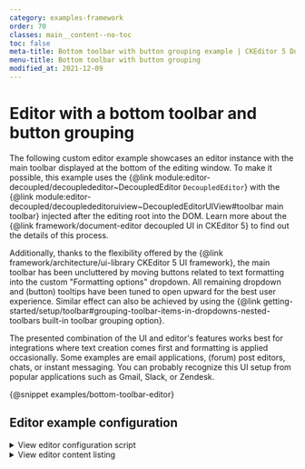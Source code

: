 ```yaml
---
category: examples-framework
order: 70
classes: main__content--no-toc
toc: false
meta-title: Bottom toolbar with button grouping example | CKEditor 5 Documentation
menu-title: Bottom toolbar with button grouping
modified_at: 2021-12-09
---
```


# Editor with a bottom toolbar and button grouping

The following custom editor example showcases an editor instance with the main toolbar displayed at the bottom of the editing window. To make it possible, this example uses the {@link module:editor-decoupled/decouplededitor~DecoupledEditor `DecoupledEditor`} with the {@link module:editor-decoupled/decouplededitoruiview~DecoupledEditorUIView#toolbar main toolbar} injected after the editing root into the DOM. Learn more about the {@link framework/document-editor decoupled UI in CKEditor&nbsp;5} to find out the details of this process.

Additionally, thanks to the flexibility offered by the {@link framework/architecture/ui-library CKEditor&nbsp;5 UI framework}, the main toolbar has been uncluttered by moving buttons related to text formatting into the custom "Formatting options" dropdown. All remaining dropdown and (button) tooltips have been tuned to open upward for the best user experience. Similar effect can also be achieved by using the {@link getting-started/setup/toolbar#grouping-toolbar-items-in-dropdowns-nested-toolbars built-in toolbar grouping option}.

The presented combination of the UI and editor's features works best for integrations where text creation comes first and formatting is applied occasionally. Some examples are email applications, (forum) post editors, chats, or instant messaging. You can probably recognize this UI setup from popular applications such as Gmail, Slack, or Zendesk.

{@snippet examples/bottom-toolbar-editor}

## Editor example configuration

<details>
<summary>View editor configuration script</summary>

```js

import {
	DecoupledEditor,
	Plugin,
	Alignment,
	Autoformat,
	Bold,
	Italic,
	Strikethrough,
	Subscript,
	Superscript,
	Underline,
	BlockQuote,
	clickOutsideHandler,
	Essentials,
	Font,
	Heading,
	HorizontalLine,
	Image,
	ImageCaption,
	ImageResize,
	ImageStyle,
	ImageToolbar,
	ImageUpload,
	Indent,
	Link,
	List,
	MediaEmbed,
	Paragraph,
	RemoveFormat,
	Table,
	TableToolbar,
	DropdownButtonView,
	DropdownPanelView,
	DropdownView,
	ToolbarView
} from 'ckeditor5';
import { EasyImage } from 'ckeditor5-premium-features';
import fontColorIcon from '@ckeditor/ckeditor5-font/theme/icons/font-color.svg';

class FormattingOptions extends Plugin {
	/**
	* @inheritDoc
	*/
	static get pluginName() {
		return 'FormattingOptions';
	}

	/**
	* @inheritDoc
	*/
	constructor( editor ) {
		super( editor );

		editor.ui.componentFactory.add( 'formattingOptions', locale => {
			const t = locale.t;
			const buttonView = new DropdownButtonView( locale );
			const panelView = new DropdownPanelView( locale );
			const dropdownView = new DropdownView( locale, buttonView, panelView );
			const toolbarView = this.toolbarView = dropdownView.toolbarView = new ToolbarView( locale );

			// Accessibility: Give the toolbar a human-readable ARIA label.
			toolbarView.set( {
				ariaLabel: t( 'Formatting options toolbar' )
			} );

			// Accessibility: Give the dropdown a human-readable ARIA label.
			dropdownView.set( {
				label: t( 'Formatting options' )
			} );

			// Toolbars in dropdowns need specific styling, hence the class.
			dropdownView.extendTemplate( {
				attributes: {
					class: [ 'ck-toolbar-dropdown' ]
				}
			} );

			// Accessibility: If the dropdown panel is already open, the arrow down key should focus the first child of the #panelView.
			dropdownView.keystrokes.set( 'arrowdown', ( data, cancel ) => {
				if ( dropdownView.isOpen ) {
					toolbarView.focus();
					cancel();
				}
			} );

			// Accessibility: If the dropdown panel is already open, the arrow up key should focus the last child of the #panelView.
			dropdownView.keystrokes.set( 'arrowup', ( data, cancel ) => {
				if ( dropdownView.isOpen ) {
					toolbarView.focusLast();
					cancel();
				}
			} );

			// The formatting options should not close when the user clicked:
			// * the dropdown or it contents,
			// * any editing root,
			// * any floating UI in the "body" collection
			// It should close, for instance, when another (main) toolbar button was pressed, though.
			dropdownView.on( 'render', () => {
				clickOutsideHandler( {
					emitter: dropdownView,
					activator: () => dropdownView.isOpen,
					callback: () => { dropdownView.isOpen = false; },
					contextElements: [
						dropdownView.element,
						...[ ...editor.ui.getEditableElementsNames() ].map( name => editor.ui.getEditableElement( name ) ),
						document.querySelector( '.ck-body-wrapper' )
					]
				} );
			} );

			// The main button of the dropdown should be bound to the state of the dropdown.
			buttonView.bind( 'isOn' ).to( dropdownView, 'isOpen' );
			buttonView.bind( 'isEnabled' ).to( dropdownView );

			// Using the font color icon to visually represent the formatting.
			buttonView.set( {
				tooltip: t( 'Formatting options' ),
				icon: fontColorIcon
			} );

			dropdownView.panelView.children.add( toolbarView );

			toolbarView.fillFromConfig(
				editor.config.get( 'formattingOptions' ),
				editor.ui.componentFactory
			);

			return dropdownView;
		} );
	}
}

DecoupledEditor
	.create( document.querySelector( '#editor-content' ), {
		plugins: [
			Alignment,
			Autoformat,
			BlockQuote,
			Bold,
			EasyImage,
			Essentials,
			Font,
			Heading,
			HorizontalLine,
			Image,
			ImageCaption,
			ImageResize,
			ImageStyle,
			ImageToolbar,
			ImageUpload,
			Indent,
			Italic,
			Link,
			List,
			MediaEmbed,
			Paragraph,
			RemoveFormat,
			Strikethrough,
			Subscript,
			Superscript,
			Table,
			TableToolbar,
			Underline,

			FormattingOptions
		],
		toolbar: [
			'undo',
			'redo',
			'|',
			'formattingOptions',
			'|',
			'link',
			'blockQuote',
			'uploadImage',
			'insertTable',
			'mediaEmbed',
			'horizontalLine',
			'|',
			{
				label: 'Lists',
				icon: false,
				items: [ 'bulletedList', 'numberedList', '|', 'outdent', 'indent' ]
			}
		],
		// Configuration of the formatting dropdown.
		formattingOptions: [
			'undo',
			'redo',
			'|',
			'fontFamily',
			'fontSize',
			'fontColor',
			'fontBackgroundColor',
			'|',
			'bold',
			'italic',
			'underline',
			'strikethrough',
			'|',
			'alignment',
			'|',
			'bulletedList',
			'numberedList',
			'|',
			'outdent',
			'indent',
			'|',
			'removeFormat'
		],

		image: {
			resizeUnit: 'px',
			toolbar: [
				'imageStyle:inline',
				'imageStyle:wrapText',
				'imageStyle:breakText',
				'|',
				'toggleImageCaption',
				'imageTextAlternative'
			]
		},

		table: {
			contentToolbar: [
				'tableColumn',
				'tableRow',
				'mergeTableCells'
			]
		},
		cloudServices: {
			// This editor configuration includes the Easy Image feature.
			// Provide correct configuration values to use it.
			tokenUrl: 'https://example.com/cs-token-endpoint',
			uploadUrl: 'https://your-organization-id.cke-cs.com/easyimage/upload/'
			// For other image upload methods see the guide - https://ckeditor.com/docs/ckeditor5/latest/features/images/image-upload/image-upload.html.
		},
	} )
	.then( editor => {
		window.editor = editor;

		const toolbarContainer = document.querySelector( '#editor-toolbar-container' );

		toolbarContainer.appendChild( editor.ui.view.toolbar.element );

		overrideDropdownPositionsToNorth( editor, editor.ui.view.toolbar );
		overrideDropdownPositionsToNorth( editor, editor.plugins.get( 'FormattingOptions' ).toolbarView );

		overrideTooltipPositions( editor.ui.view.toolbar );
		overrideTooltipPositions( editor.plugins.get( 'FormattingOptions' ).toolbarView );
	} )
	.catch( err => {
		console.error( err.stack );
	} );

/**
 * Force all toolbar dropdown panels to use northern positions rather than southern (editor default).
 * This will position them correctly relative to the toolbar at the bottom of the editing root.
 *
 * @private
 * @param {module:core/editor/editor~Editor} editor
 * @param {module:ui/toolbar/toolbarview~ToolbarView} toolbarView
 */
function overrideDropdownPositionsToNorth( editor, toolbarView ) {
	const {
		south, north, southEast, southWest, northEast, northWest,
		southMiddleEast, southMiddleWest, northMiddleEast, northMiddleWest
	} = DropdownView.defaultPanelPositions;

	let panelPositions;

	if ( editor.locale.uiLanguageDirection !== 'rtl' ) {
		panelPositions = [
			northEast, northWest, northMiddleEast, northMiddleWest, north,
			southEast, southWest, southMiddleEast, southMiddleWest, south
		];
	} else {
		panelPositions = [
			northWest, northEast, northMiddleWest, northMiddleEast, north,
			southWest, southEast, southMiddleWest, southMiddleEast, south
		];
	}

	for ( const item of toolbarView.items ) {
		if ( !( item instanceof DropdownView ) ) {
			continue;
		}

		item.on( 'change:isOpen', () => {
			if ( !item.isOpen ) {
				return;
			}

			item.panelView.position = DropdownView._getOptimalPosition( {
				element: item.panelView.element,
				target: item.buttonView.element,
				fitInViewport: true,
				positions: panelPositions
			} ).name;
		} );
	}
}

/**
 * Forces all toolbar items to display tooltips to the north.
 * This will position them correctly relative to the toolbar at the bottom of the editing root.
 *
 * @param {module:ui/toolbar/toolbarview~ToolbarView} toolbarView
 */
function overrideTooltipPositions( toolbarView ) {
	for ( const item of toolbarView.items ) {
		if ( item.buttonView ) {
			item.buttonView.tooltipPosition = 'n';
		} else if ( item.tooltipPosition ) {
			item.tooltipPosition = 'n';
		}
	}
}

```

</details>

<details>
<summary>View editor content listing</summary>

```html
<style>
	#editor {
		display: flex;
		flex-direction: column;
	}

	#editor-content {
		border-bottom-left-radius: 0;
		border-bottom-right-radius: 0;
	}

	#editor-content:not(.ck-focused) {
		border-color: var(--ck-color-base-border);
	}

	#editor-toolbar-container > .ck.ck-toolbar {
		border-top-width: 0;
		border-top-left-radius: 0;
		border-top-right-radius: 0;
	}

	.ck.ck-content {
		font-family: Helvetica, Arial, sans-serif;
		padding: 3em 2em 2em;
	}

	.ck.ck-content h2 {
		border: 0;
		font-size: 1.3em;
		padding-top: 0.2em;
		padding-bottom: 0.2em;
		margin-bottom: 0.4em;
	}

	.ck.ck-content .ck-horizontal-line.ck-widget {
		text-align: center;
	}

	.ck.ck-content .ck-horizontal-line.ck-widget hr {
		margin: 5px auto;
		width: 50px;
		height: 1px;
		display: inline-block;
	}
</style>

<div id="editor">
	<div id="editor-content">
			Editor content is inserted here.
	</div>
	<div id="editor-toolbar-container"></div>
</div>

```

</details>
